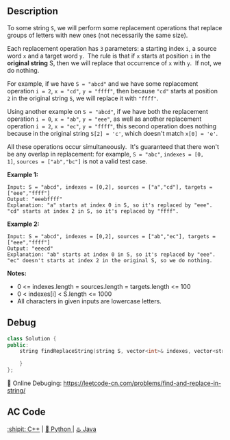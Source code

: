 ## Description

To some string ``S``, we will perform some replacement operations that replace groups of letters with new ones (not necessarily the same size).

Each replacement operation has ``3`` parameters: a starting index ``i``, a source word ``x`` and a target word ``y``.  The rule is that if ``x`` starts at position ``i`` in the <strong>original string</strong> S, then we will replace that occurrence of ``x`` with ``y``.  If not, we do nothing.

For example, if we have ``S = "abcd"`` and we have some replacement operation ``i = 2``, ``x = "cd"``, ``y = "ffff"``, then because ``"cd"`` starts at position ``2`` in the original string ``S``, we will replace it with ``"ffff"``.

Using another example on ``S = "abcd"``, if we have both the replacement operation ``i = 0``, ``x = "ab"``, ``y = "eee"``, as well as another replacement operation ``i = 2``, ``x = "ec"``, ``y = "ffff"``, this second operation does nothing because in the original string ``S[2] = 'c'``, which doesn't match ``x[0] = 'e'``.

All these operations occur simultaneously.  It's guaranteed that there won't be any overlap in replacement: for example, ``S = "abc"``, ``indexes = [0, 1]``, ``sources = ["ab","bc"]`` is not a valid test case.

<strong>Example 1:</strong>
```
Input: S = "abcd", indexes = [0,2], sources = ["a","cd"], targets = ["eee","ffff"]
Output: "eeebffff"
Explanation: "a" starts at index 0 in S, so it's replaced by "eee".
"cd" starts at index 2 in S, so it's replaced by "ffff".
```
<strong>Example 2:</strong>

```
Input: S = "abcd", indexes = [0,2], sources = ["ab","ec"], targets = ["eee","ffff"]
Output: "eeecd"
Explanation: "ab" starts at index 0 in S, so it's replaced by "eee". 
"ec" doesn't starts at index 2 in the original S, so we do nothing.
```

<strong>Notes:</strong>

- 0 <= indexes.length = sources.length = targets.length <= 100
- 0 < indexes[i] < S.length <= 1000
- All characters in given inputs are lowercase letters.


## Debug
```cpp
class Solution {
public:
    string findReplaceString(string S, vector<int>& indexes, vector<string>& sources, vector<string>& targets) {

    }
};
```

🐛 Online Debuging: https://leetcode-cn.com/problems/find-and-replace-in-string/

## AC Code
<div>
  <a href="https://github.com/Charmve/LeetCode4FLAG/tree/main/833.%20Find%20And%20Replace%20in%20String/833_find-and-replace-in-string.cpp">:shipit: C++</a> | 
  <a href="https://github.com/Charmve/LeetCode4FLAG/tree/main/833.%20Find%20And%20Replace%20in%20String/833_find-and-replace-in-string.py">🐍 Python </a> | 
  <a href="https://github.com/Charmve/LeetCode4FLAG/tree/main/833.%20Find%20And%20Replace%20in%20String/833_find-and-replace-in-string.java">♨️ Java </a>
</div>

